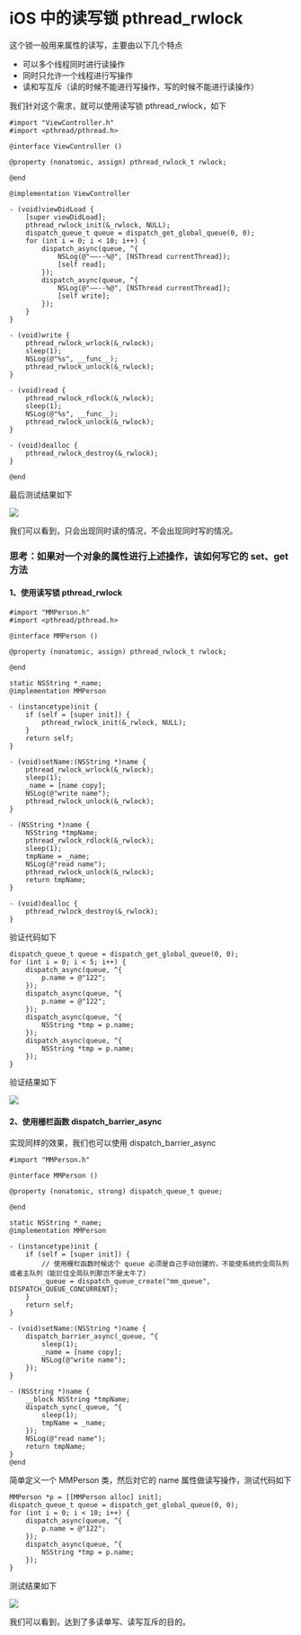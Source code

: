 # iOS 中的读写锁 pthread_rwlock

这个锁一般用来属性的读写，主要由以下几个特点
* 可以多个线程同时进行读操作
* 同时只允许一个线程进行写操作
* 读和写互斥（读的时候不能进行写操作，写的时候不能进行读操作）

我们针对这个需求，就可以使用读写锁 pthread_rwlock，如下
```objc
#import "ViewController.h"
#import <pthread/pthread.h>

@interface ViewController ()

@property (nonatomic, assign) pthread_rwlock_t rwlock;

@end

@implementation ViewController

- (void)viewDidLoad {
    [super viewDidLoad];
    pthread_rwlock_init(&_rwlock, NULL);
    dispatch_queue_t queue = dispatch_get_global_queue(0, 0);
    for (int i = 0; i < 10; i++) {
        dispatch_async(queue, ^{
            NSLog(@"——--%@", [NSThread currentThread]);
            [self read];
        });
        dispatch_async(queue, ^{
            NSLog(@"——--%@", [NSThread currentThread]);
            [self write];
        });
    }
}

- (void)write {
    pthread_rwlock_wrlock(&_rwlock);
    sleep(1);
    NSLog(@"%s", __func__);
    pthread_rwlock_unlock(&_rwlock);
}

- (void)read {
    pthread_rwlock_rdlock(&_rwlock);
    sleep(1);
    NSLog(@"%s", __func__);
    pthread_rwlock_unlock(&_rwlock);
}

- (void)dealloc {
    pthread_rwlock_destroy(&_rwlock);
}

@end
```
最后测试结果如下

![](https://github.com/loveway/Knowledge/blob/master/image/pthread_rwlock_1.png?raw=true)

我们可以看到，只会出现同时读的情况，不会出现同时写的情况。

### 思考：如果对一个对象的属性进行上述操作，该如何写它的 set、get 方法

#### 1、使用读写锁 pthread_rwlock
```objc
#import "MMPerson.h"
#import <pthread/pthread.h>

@interface MMPerson ()

@property (nonatomic, assign) pthread_rwlock_t rwlock;

@end

static NSString *_name;
@implementation MMPerson

- (instancetype)init {
    if (self = [super init]) {
        pthread_rwlock_init(&_rwlock, NULL);
    }
    return self;
}

- (void)setName:(NSString *)name {
    pthread_rwlock_wrlock(&_rwlock);
    sleep(1);
    _name = [name copy];
    NSLog(@"write name");
    pthread_rwlock_unlock(&_rwlock);
}

- (NSString *)name {
    NSString *tmpName;
    pthread_rwlock_rdlock(&_rwlock);
    sleep(1);
    tmpName = _name;
    NSLog(@"read name");
    pthread_rwlock_unlock(&_rwlock);
    return tmpName;
}

- (void)dealloc {
    pthread_rwlock_destroy(&_rwlock);
}
```
验证代码如下
```objc
dispatch_queue_t queue = dispatch_get_global_queue(0, 0);
for (int i = 0; i < 5; i++) {
    dispatch_async(queue, ^{
        p.name = @"122";
    });
    dispatch_async(queue, ^{
        p.name = @"122";
    });
    dispatch_async(queue, ^{
        NSString *tmp = p.name;
    });
    dispatch_async(queue, ^{
        NSString *tmp = p.name;
    });
}
```
验证结果如下

![](https://github.com/loveway/Knowledge/blob/master/image/pthread_rwlock_2.png?raw=true)



#### 2、使用栅栏函数 dispatch_barrier_async
实现同样的效果，我们也可以使用 dispatch_barrier_async
```objc
#import "MMPerson.h"

@interface MMPerson ()

@property (nonatomic, strong) dispatch_queue_t queue;

@end

static NSString *_name;
@implementation MMPerson

- (instancetype)init {
    if (self = [super init]) {
        // 使用栅栏函数时候这个 queue 必须是自己手动创建的，不能使系统的全局队列或者主队列（能拦住全局队列那岂不是太牛了）
        _queue = dispatch_queue_create("mm_queue", DISPATCH_QUEUE_CONCURRENT);
    }
    return self;
}

- (void)setName:(NSString *)name {
    dispatch_barrier_async(_queue, ^{
        sleep(1);
        _name = [name copy];
        NSLog(@"write name");
    });
}

- (NSString *)name {
    __block NSString *tmpName;
    dispatch_sync(_queue, ^{
        sleep(1);
        tmpName = _name;
    });
    NSLog(@"read name");
    return tmpName;
}
@end
```
简单定义一个 MMPerson 类，然后対它的 name 属性做读写操作，测试代码如下
```objc
MMPerson *p = [[MMPerson alloc] init];
dispatch_queue_t queue = dispatch_get_global_queue(0, 0);
for (int i = 0; i < 10; i++) {
    dispatch_async(queue, ^{
        p.name = @"122";
    });
    dispatch_async(queue, ^{
        NSString *tmp = p.name;
    });
}
```
测试结果如下

![](https://github.com/loveway/Knowledge/blob/master/image/pthread_rwlock_3.png?raw=true)


我们可以看到，达到了多读单写、读写互斥的目的。
